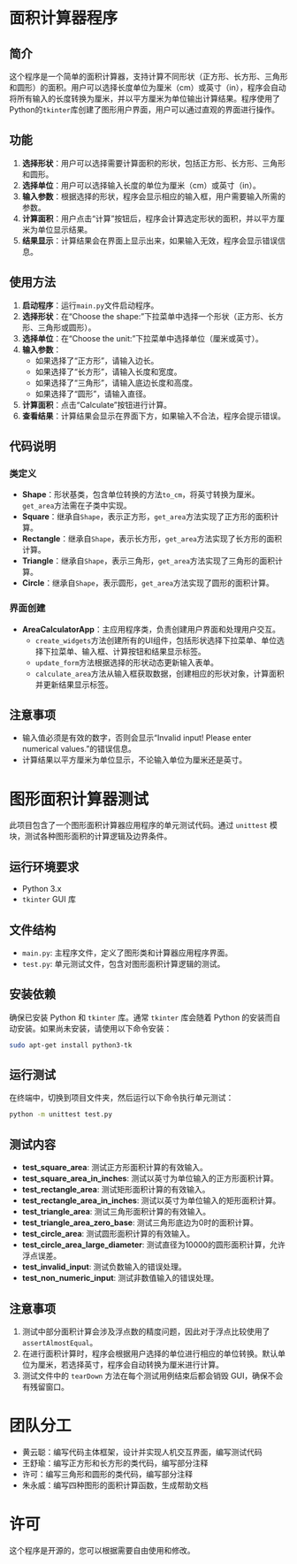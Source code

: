 # 面积计算器程序

## 简介

这个程序是一个简单的面积计算器，支持计算不同形状（正方形、长方形、三角形和圆形）的面积。用户可以选择长度单位为厘米（cm）或英寸（in），程序会自动将所有输入的长度转换为厘米，并以平方厘米为单位输出计算结果。程序使用了Python的`tkinter`库创建了图形用户界面，用户可以通过直观的界面进行操作。

## 功能

1. **选择形状**：用户可以选择需要计算面积的形状，包括正方形、长方形、三角形和圆形。
2. **选择单位**：用户可以选择输入长度的单位为厘米（cm）或英寸（in）。
3. **输入参数**：根据选择的形状，程序会显示相应的输入框，用户需要输入所需的参数。
4. **计算面积**：用户点击“计算”按钮后，程序会计算选定形状的面积，并以平方厘米为单位显示结果。
5. **结果显示**：计算结果会在界面上显示出来，如果输入无效，程序会显示错误信息。

## 使用方法

1. **启动程序**：运行`main.py`文件启动程序。
2. **选择形状**：在“Choose the shape:”下拉菜单中选择一个形状（正方形、长方形、三角形或圆形）。
3. **选择单位**：在“Choose the unit:”下拉菜单中选择单位（厘米或英寸）。
4. **输入参数**：
    - 如果选择了“正方形”，请输入边长。
    - 如果选择了“长方形”，请输入长度和宽度。
    - 如果选择了“三角形”，请输入底边长度和高度。
    - 如果选择了“圆形”，请输入直径。
5. **计算面积**：点击“Calculate”按钮进行计算。
6. **查看结果**：计算结果会显示在界面下方，如果输入不合法，程序会提示错误。

## 代码说明

### 类定义

- **Shape**：形状基类，包含单位转换的方法`to_cm`，将英寸转换为厘米。`get_area`方法需在子类中实现。
- **Square**：继承自`Shape`，表示正方形，`get_area`方法实现了正方形的面积计算。
- **Rectangle**：继承自`Shape`，表示长方形，`get_area`方法实现了长方形的面积计算。
- **Triangle**：继承自`Shape`，表示三角形，`get_area`方法实现了三角形的面积计算。
- **Circle**：继承自`Shape`，表示圆形，`get_area`方法实现了圆形的面积计算。

### 界面创建

- **AreaCalculatorApp**：主应用程序类，负责创建用户界面和处理用户交互。
    - `create_widgets`方法创建所有的UI组件，包括形状选择下拉菜单、单位选择下拉菜单、输入框、计算按钮和结果显示标签。
    - `update_form`方法根据选择的形状动态更新输入表单。
    - `calculate_area`方法从输入框获取数据，创建相应的形状对象，计算面积并更新结果显示标签。

## 注意事项

- 输入值必须是有效的数字，否则会显示“Invalid input! Please enter numerical values.”的错误信息。
- 计算结果以平方厘米为单位显示，不论输入单位为厘米还是英寸。

# 图形面积计算器测试

此项目包含了一个图形面积计算器应用程序的单元测试代码。通过 `unittest` 模块，测试各种图形面积的计算逻辑及边界条件。

## 运行环境要求

- Python 3.x
- `tkinter` GUI 库

## 文件结构

- `main.py`: 主程序文件，定义了图形类和计算器应用程序界面。
- `test.py`: 单元测试文件，包含对图形面积计算逻辑的测试。

## 安装依赖

确保已安装 Python 和 `tkinter` 库。通常 `tkinter` 库会随着 Python 的安装而自动安装。如果尚未安装，请使用以下命令安装：

```bash
sudo apt-get install python3-tk
```

## 运行测试

在终端中，切换到项目文件夹，然后运行以下命令执行单元测试：

```bash
python -m unittest test.py
```

## 测试内容

- **test_square_area**: 测试正方形面积计算的有效输入。
- **test_square_area_in_inches**: 测试以英寸为单位输入的正方形面积计算。
- **test_rectangle_area**: 测试矩形面积计算的有效输入。
- **test_rectangle_area_in_inches**: 测试以英寸为单位输入的矩形面积计算。
- **test_triangle_area**: 测试三角形面积计算的有效输入。
- **test_triangle_area_zero_base**: 测试三角形底边为0时的面积计算。
- **test_circle_area**: 测试圆形面积计算的有效输入。
- **test_circle_area_large_diameter**: 测试直径为10000的圆形面积计算，允许浮点误差。
- **test_invalid_input**: 测试负数输入的错误处理。
- **test_non_numeric_input**: 测试非数值输入的错误处理。

## 注意事项

1. 测试中部分面积计算会涉及浮点数的精度问题，因此对于浮点比较使用了 `assertAlmostEqual`。
2. 在进行面积计算时，程序会根据用户选择的单位进行相应的单位转换。默认单位为厘米，若选择英寸，程序会自动转换为厘米进行计算。
3. 测试文件中的 `tearDown` 方法在每个测试用例结束后都会销毁 GUI，确保不会有残留窗口。


# 团队分工
- 黄云聪：编写代码主体框架，设计并实现人机交互界面，编写测试代码
- 王舒瑜：编写正方形和长方形的类代码，编写部分注释
- 许可：编写三角形和圆形的类代码，编写部分注释
- 朱永威：编写四种图形的面积计算函数，生成帮助文档

# 许可

这个程序是开源的，您可以根据需要自由使用和修改。

